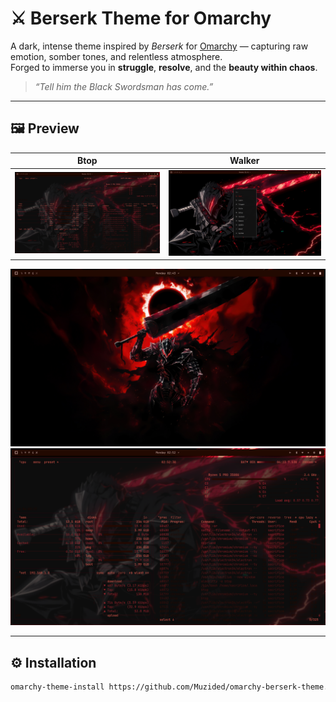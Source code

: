 # ⚔️ Berserk Theme for Omarchy

A dark, intense theme inspired by *Berserk* for [Omarchy](https://omarchy.org) — capturing raw emotion, somber tones, and relentless atmosphere.  
Forged to immerse you in **struggle**, **resolve**, and the **beauty within chaos**.

> *“Tell him the Black Swordsman has come.”*

---

## 🖼️ Preview

| Btop | Walker |
|:----:|:------:|
| ![Btop](./assets/btop.png) | ![Walker](./assets/walker.png) |

![Omarchy homescreen setup](./assets/3-homescreen.png)  
![Omarchy btop](./assets/btop.png)

---

## ⚙️ Installation

```bash
omarchy-theme-install https://github.com/Muzided/omarchy-berserk-theme.git
